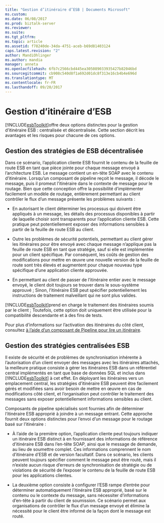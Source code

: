 ```yaml
---
title: "Gestion d’itinéraire d’ESB | Documents Microsoft"
ms.custom: 
ms.date: 06/08/2017
ms.prod: biztalk-server
ms.reviewer: 
ms.suite: 
ms.tgt_pltfrm: 
ms.topic: article
ms.assetid: f78240de-34da-4751-aceb-b69d81403124
caps.latest.revision: "2"
author: MandiOhlinger
ms.author: mandia
manager: anneta
ms.openlocfilehash: 6fb7c2566cbd445ea305089033935427b82046bd
ms.sourcegitcommit: cb908c540d8f1a692d01dc8f313e16cb4b4e696d
ms.translationtype: MT
ms.contentlocale: fr-FR
ms.lasthandoff: 09/20/2017
---
```

# <a name="esb-itinerary-management"></a>Gestion d’itinéraire d’ESB
[!INCLUDE[esbToolkit](../includes/esbtoolkit-md.md)]offre deux options distinctes pour la gestion d’itinéraire ESB : centralisée et décentralisée. Cette section décrit les avantages et les risques pour chacune de ces options.  
  
## <a name="decentralized-esb-policy-management"></a>Gestion des stratégies de ESB décentralisée  
 Dans ce scénario, l’application cliente ESB fournit le contenu de la feuille de route ESB en tant que pièce jointe pour chaque message envoyé à l’architecture ESB. Le message contient un en-tête SOAP avec le contenu d’itinéraire. Lorsqu’un composant de pipeline reçoit le message, il décode le message, puis il promeut l’itinéraire dans le contexte de message pour le routage. Bien que cette conception offre la possibilité d’implémenter facilement un modèle de routage, entièrement permettant au client contrôler le flux d’un message présente les problèmes suivants :  
  
-   En autorisant le client déterminer les processus qui doivent être appliqués à un message, les détails des processus disponibles à partir de laquelle choisir sont transparents pour l’application cliente ESB. Cette pratique peut potentiellement exposer des informations sensibles à partir de la feuille de route ESB au client.  
  
-   Outre les problèmes de sécurité potentiels, permettant au client gérer les itinéraires pour être envoyé avec chaque message n’applique pas la feuille de route ESB en tant que stratégie, sauf si elle est implémentée pour un client spécifique. Par conséquent, les coûts de gestion des modifications pour mettre en œuvre une nouvelle version de la feuille de route sont très élevés et augmentent pour chaque nouveau type spécifique d’une application cliente approuvée.  
  
-   En permettant au client de passer de l’itinéraire entier avec le message envoyé, le client doit toujours se trouver dans le sous-système approuvé ; Sinon, l’itinéraire ESB peut spécifier potentiellement les instructions de traitement malveillant qui ne sont plus valides.  
  
 [!INCLUDE[esbToolkit](../includes/esbtoolkit-md.md)]prend en charge le traitement des itinéraires soumis par le client ; Toutefois, cette option doit uniquement être utilisée pour la compatibilité descendante et à des fins de tests.  
  
 Pour plus d’informations sur l’activation des itinéraires du côté client, consultez [à l’aide d’un composant de Pipeline pour lire un itinéraire](../esb-toolkit/using-a-pipeline-component-to-read-an-itinerary.md).  
  
## <a name="centralized-esb-policy-management"></a>Gestion des stratégies centralisées ESB  
 Il existe de sécurité et de problèmes de synchronisation inhérente à l’autorisation d’un client envoyer des messages avec les itinéraires attachés, la meilleure pratique consiste à gérer les itinéraires ESB dans un référentiel central implémentés en tant que base de données SQL et inclus dans [!INCLUDE[esbToolkit](../includes/esbtoolkit-md.md)] à cet effet. En déployant les itinéraires vers un emplacement central, les stratégies d’itinéraire ESB peuvent être facilement gérés et modifiées sans avoir besoin de mettre en œuvre en cas de modifications côté client, et l’organisation peut contrôler le traitement des messages sans exposer potentiellement informations sensibles au client.  
  
 Composants de pipeline spécialisés sont fournies afin de déterminer l’itinéraire ESB approprié à joindre à un message entrant. Cette approche fournit deux options distinctes pour l’envoi d’un message pour le routage basé sur l’itinéraire :  
  
-   À l’aide de la première option, l’application cliente peut toujours indiquer un itinéraire ESB distinct à en fournissant des informations de référence d’itinéraire ESB dans l’en-tête SOAP, ainsi que le message de demande, au lieu de soumettre complet. Ces informations comprennent le nom d’itinéraire d’ESB et de version facultatif. Dans ce scénario, les clients peuvent toujours spécifier comment le message peut être routé, mais il n’existe aucun risque d’erreurs de synchronisation de stratégie ou de violations de sécurité de l’exposer le contenu de la feuille de route ESB pour les applications clientes.  
  
-   La deuxième option consiste à configurer l’ESB rampe d’entrée pour déterminer automatiquement l’itinéraire ESB approprié, basé sur le contenu ou le contexte du message, sans nécessiter d’informations d’en-tête à partir du client de soumission. Ce scénario permet aux organisations de contrôler le flux d’un message envoyé et élimine la nécessité pour le client être informé de la façon dont le message est routé.